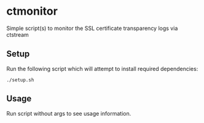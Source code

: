 # ctmonitor
Simple script(s) to monitor the SSL certificate transparency logs via ctstream

## Setup
Run the following script which will attempt to install required dependencies:
```
./setup.sh
```


## Usage
Run script without args to see usage information.
